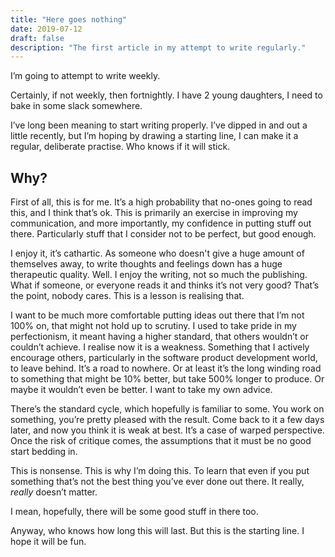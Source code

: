 ```yaml
---
title: "Here goes nothing"
date: 2019-07-12
draft: false
description: "The first article in my attempt to write regularly."
---
```


I’m going to attempt to write weekly.

Certainly, if not weekly, then fortnightly. I have 2 young daughters, I need to bake in some slack somewhere.

I’ve long been meaning to start writing properly. I’ve dipped in and out a little recently, but I’m hoping by drawing a starting line, I can make it a regular, deliberate practise. Who knows if it will stick.

## Why?

First of all, this is for me. It’s a high probability that no-ones going to read this, and I think that’s ok. This is primarily an exercise in improving my communication, and more importantly, my confidence in putting stuff out there. Particularly stuff that I consider not to be perfect, but good enough.

I enjoy it, it’s cathartic. As someone who doesn't give a huge amount of themselves away, to write thoughts and feelings down has a huge therapeutic quality. Well. I enjoy the writing, not so much the publishing. What if someone, or everyone reads it and thinks it’s not very good? That’s the point, nobody cares. This is a lesson is realising that.

I want to be much more comfortable putting ideas out there that I’m not 100% on, that might not hold up to scrutiny. I used to take pride in my perfectionism, it meant having a higher standard, that others wouldn’t or couldn’t achieve. I realise now it is a weakness. Something that I actively encourage others, particularly in the software product development world, to leave behind. It’s a road to nowhere. Or at least it’s the long winding road to something that might be 10% better, but take 500% longer to produce. Or maybe it wouldn’t even be better. I want to take my own advice.

There’s the standard cycle, which hopefully is familiar to some. You work on something, you’re pretty pleased with the result. Come back to it a few days later, and now you think it is weak at best. It’s a case of warped perspective. Once the risk of critique comes, the assumptions that it must be no good start bedding in.

This is nonsense. This is why I’m doing this. To learn that even if you put something that’s not the best thing you’ve ever done out there. It really, _really_ doesn’t matter.

I mean, hopefully, there will be some good stuff in there too.

Anyway, who knows how long this will last. But this is the starting line. I hope it will be fun.
